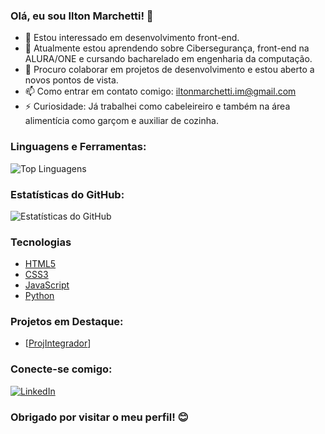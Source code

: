 ### Olá, eu sou Ilton Marchetti! 👋

- 👀 Estou interessado em desenvolvimento front-end.
- 🌱 Atualmente estou aprendendo sobre Cibersegurança, front-end na ALURA/ONE e cursando bacharelado em engenharia da computação.
- 💞️ Procuro colaborar em projetos de desenvolvimento e estou aberto a novos pontos de vista.
- 📫 Como entrar em contato comigo: iltonmarchetti.im@gmail.com
- ⚡ Curiosidade: Já trabalhei como cabeleireiro e também na área alimentícia como garçom e auxiliar de cozinha.

### Linguagens e Ferramentas:
![Top Linguagens](https://github-readme-stats.vercel.app/api/top-langs/?username=seu_nome_de_usuário&layout=compact)

### Estatísticas do GitHub:
![Estatísticas do GitHub](https://github-readme-stats.vercel.app/api?username=marthons&show_icons=true&theme=radical)

### Tecnologias

- [HTML5](https://developer.mozilla.org/en-US/docs/Web/Guide/HTML/HTML5)
- [CSS3](https://developer.mozilla.org/en-US/docs/Web/CSS)
- [JavaScript](https://developer.mozilla.org/en-US/docs/Web/JavaScript)
- [Python](https://www.python.org/)

### Projetos em Destaque:
- [[ProjIntegrador](https://github.com/marthons/ProjIntegrador)]

### Conecte-se comigo:
[![LinkedIn](https://img.shields.io/badge/LinkedIn-IltonMarchetti-blue)](https://www.linkedin.com/in/ilton-franklen-martins-marchetti-958788b5/)

### Obrigado por visitar o meu perfil! 😊
